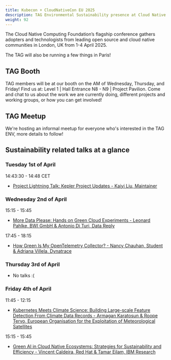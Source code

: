 ```yaml
---
title: Kubecon + CloudNativeCon EU 2025
description: TAG Environmental Sustainability presence at Cloud Native Computing Foundation’s flagship conference in London, UK from 1-4 April, 2025.
weight: 92
---
```


The Cloud Native Computing Foundation’s flagship conference gathers adopters and technologists from leading open source and cloud native communities in London, UK from 1-4 April 2025.

The TAG will also be running a few things in Paris!

## TAG Booth

TAG members will be at our booth on the AM of Wednesday, Thursday, and Friday! Find us at: Level 1 | Hall Entrance N8 - N9 | Project Pavilion. Come and chat to us about the work we are currently doing, different projects and working groups, or how you can get involved!

## TAG Meetup

We're hosting an informal meetup for everyone who's interested in the TAG ENV, more details to follow!


## Sustainability related talks at a glance

### Tuesday 1st of April

14:43:30 - 14:48 CET

* [Project Lightning Talk: Kepler Project Updates - Kaiyi Liu, Maintainer](https://kccnceu2025.sched.com/event/1tcwI)


### Wednesday 2nd of April

15:15 - 15:45

* [More Data Please: Hands on Green Cloud Experiments - Leonard Pahlke, BWI GmbH & Antonio Di Turi, Data Reply](https://kccnceu2025.sched.com/event/1tx9z)

17:45 - 18:15

* [How Green Is My OpenTelemetry Collector? - Nancy Chauhan, Student & Adriana Villela, Dynatrace](https://kccnceu2025.sched.com/event/1txEL)

### Thursday 3rd of April

* No talks :(

### Friday 4th of April

11:45 - 12:15

* [Kubernetes Meets Climate Science: Building Large-scale Feature Detection From Climate Data Records - Armagan Karatosun & Roope Tervo, European Organisation for the Exploitation of Meteorological Satellites](https://kccnceu2025.sched.com/event/1txAZ)


15:15 - 15:45

* [Green AI in Cloud Native Ecosystems: Strategies for Sustainability and Efficiency - Vincent Caldeira, Red Hat & Tamar Eilam, IBM Research](https://kccnceu2025.sched.com/event/1tx9n)